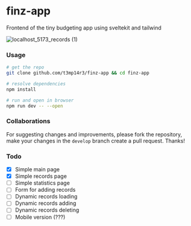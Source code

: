 # finz-app

Frontend of the tiny budgeting app using sveltekit and tailwind

![localhost_5173_records (1)](https://user-images.githubusercontent.com/38258346/222955986-738ffb3b-c287-4343-b026-263b439fb82b.png)

### Usage
```bash
# get the repo
git clone github.com/t3mp14r3/finz-app && cd finz-app

# resolve dependencies
npm install

# run and open in browser
npm run dev -- --open
```

### Collaborations
For suggesting changes and improvements, please fork the repository, make your changes in the `develop` branch create a pull request. Thanks!

### Todo
- [x] Simple main page
- [x] Simple records page
- [ ] Simple statistics page
- [ ] Form for adding records
- [ ] Dynamic records loading
- [ ] Dynamic records adding
- [ ] Dynamic records deleting
- [ ] Mobile version (???)
